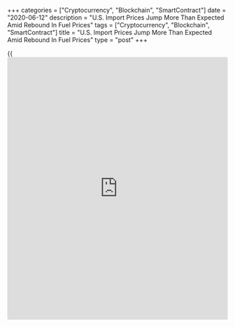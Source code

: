 +++
categories = ["Cryptocurrency", "Blockchain", "SmartContract"]
date = "2020-06-12"
description = "U.S. Import Prices Jump More Than Expected Amid Rebound In Fuel Prices"
tags = ["Cryptocurrency", "Blockchain", "SmartContract"]
title = "U.S. Import Prices Jump More Than Expected Amid Rebound In Fuel Prices"
type = "post"
+++

{{<iframe id="large-banner" src="https://www.bounty.group/#slide=22.0" width="100%" height="600" scrolling="no" style="border: 0px solid rgb(216, 221, 230); border-radius: 3px;">}}

Reflecting a substantial rebound in fuel prices, the Labor Department
released a report on Friday showing a bigger than expected jump in U.S.
import prices in the month of May.

The Labor Department said import prices surged up by 1.0 percent in May
after plunging by 2.6 percent in April. Economists had expected import
prices to increase by 0.6 percent.

The rebound in import prices came as fuel prices spiked by 20.5 percent
in May following the 31.0 percent nosedive in the previous month.

Excluding the jump in fuel prices, import prices inched up by just 0.1
percent in May after falling by 0.5 percent in April.

The uptick in non-fuel import prices came as rising prices for foods,
feeds, and beverages and consumer goods more than offset a drop in
prices for non-fuel industrial supplies and materials and automotive
vehicles.

The report also showed a rebound in export prices, which climbed by 0.5
percent in May after tumbling by 3.3 percent in April. Export prices
were expected to rise by 0.6 percent.

The increase in export prices came as prices for non-agricultural
exports rose by 0.6 percent, more than offsetting a 0.5 percent drop in
prices for agricultural exports.

Rising prices for non-agricultural industrial supplies and materials
contributed to rebound in prices for non-agricultural exports, more than
offsetting declines in prices for capital goods, consumer goods,
automotive vehicles, and nonagricultural foods.

Meanwhile, the continued decrease in prices for agricultural exports
came as lower prices for corn, dairy products, and soybeans more than
offset higher prices for meat, vegetables, and cotton.

Despite the monthly increases, import and exports in May were both down
by 6.0 percent compared to the same month a year ago.

For comments and feedback [contact](https://www.playgroundfx.com/contact/): editorial@rtt[news](https://www.letsplayfx.com/blog/forex-news-website/).com

[Business News][1]

   1. www.rtt[news](https://www.letsplayfx.com/blog/forex-news-website/).com/Content/Business.aspx